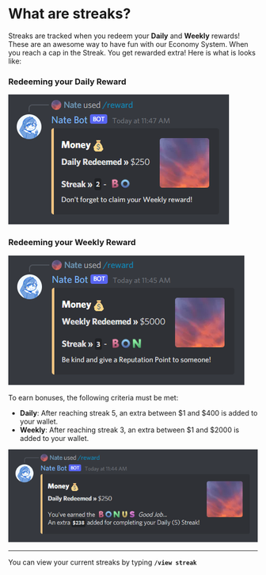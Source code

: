 # What are streaks?
Streaks are tracked when you redeem your **Daily** and **Weekly** rewards! These are an awesome way to have fun with our Economy System. When you reach a cap in the Streak. You get rewarded extra! Here is what is looks like:

### Redeeming your Daily Reward
![Streak Extra](./images/reward-daily.png)

### Redeeming your Weekly Reward
![Streak Extra](./images/reward-weekly.png)

To earn bonuses, the following criteria must be met:
- **Daily**: After reaching streak 5, an extra between $1 and $400 is added to your wallet.
- **Weekly**: After reaching streak 3, an extra between $1 and $2000 is added to your wallet.

![Streak Extra](./images/reward-extra.png)

<hr>

You can view your current streaks by typing **`/view streak`**